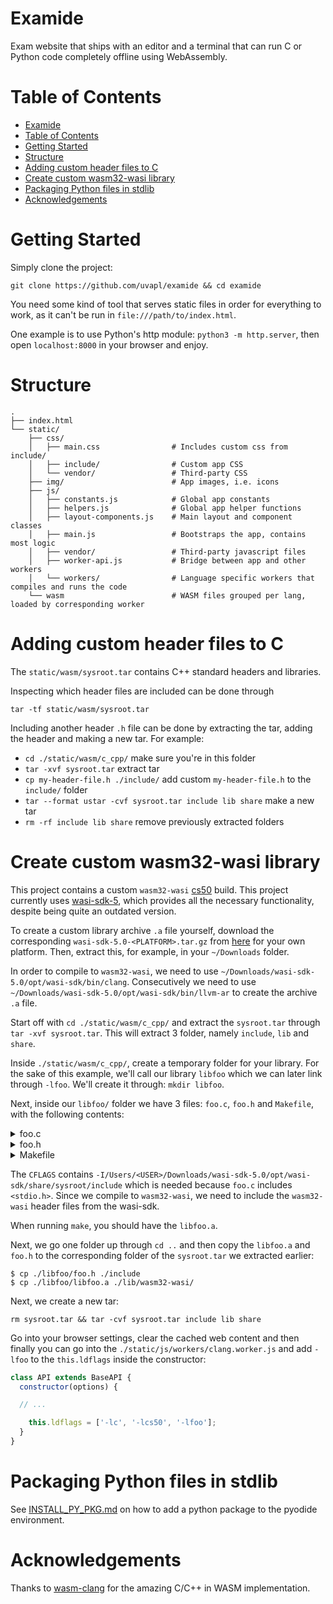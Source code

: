 # Examide

Exam website that ships with an editor and a terminal that can run C or Python
code completely offline using WebAssembly.

# Table of Contents

- [Examide](#examide)
- [Table of Contents](#table-of-contents)
- [Getting Started](#getting-started)
- [Structure](#structure)
- [Adding custom header files to C](#adding-custom-header-files-to-c)
- [Create custom wasm32-wasi library](#create-custom-wasm32-wasi-library)
- [Packaging Python files in stdlib](#packaging-python-files-in-stdlib)
- [Acknowledgements](#acknowledgements)

# Getting Started

Simply clone the project:

```
git clone https://github.com/uvapl/examide && cd examide
```

You need some kind of tool that serves static files in order for everything to
work, as it can't be run in `file:///path/to/index.html`.

One example is to use Python's http module: `python3 -m http.server`, then open
`localhost:8000` in your browser and enjoy.

# Structure

```
.
├── index.html
└── static/
    ├── css/
    │   ├── main.css                # Includes custom css from include/
    │   ├── include/                # Custom app CSS
    │   └── vendor/                 # Third-party CSS
    ├── img/                        # App images, i.e. icons
    ├── js/
    │   ├── constants.js            # Global app constants
    │   ├── helpers.js              # Global app helper functions
    │   ├── layout-components.js    # Main layout and component classes
    │   ├── main.js                 # Bootstraps the app, contains most logic
    │   ├── vendor/                 # Third-party javascript files
    │   ├── worker-api.js           # Bridge between app and other workers
    │   └── workers/                # Language specific workers that compiles and runs the code
    └── wasm                        # WASM files grouped per lang, loaded by corresponding worker
```

# Adding custom header files to C

The `static/wasm/sysroot.tar` contains C++ standard headers and libraries.

Inspecting which header files are included can be done through

```
tar -tf static/wasm/sysroot.tar
```

Including another header `.h` file can be done by extracting the tar, adding the
header and making a new tar. For example:

- `cd ./static/wasm/c_cpp/` make sure you're in this folder
- `tar -xvf sysroot.tar` extract tar
- `cp my-header-file.h ./include/` add custom `my-header-file.h` to the
`include/` folder
- `tar --format ustar -cvf sysroot.tar include lib share` make a new tar
- `rm -rf include lib share` remove previously extracted folders

# Create custom wasm32-wasi library

This project contains a custom `wasm32-wasi`
[cs50](https://github.com/cs50/libcs50) build. This project currently uses
[wasi-sdk-5](https://github.com/WebAssembly/wasi-sdk/releases/tag/wasi-sdk-5),
which provides all the necessary functionality, despite being quite an outdated
version.

To create a custom library archive `.a` file yourself, download the
corresponding `wasi-sdk-5.0-<PLATFORM>.tar.gz` from
[here](https://github.com/WebAssembly/wasi-sdk/releases/tag/wasi-sdk-5) for your
own platform. Then, extract this, for example, in your `~/Downloads` folder.

In order to compile to `wasm32-wasi`, we need to use
`~/Downloads/wasi-sdk-5.0/opt/wasi-sdk/bin/clang`. Consecutively we need to use
`~/Downloads/wasi-sdk-5.0/opt/wasi-sdk/bin/llvm-ar` to create the archive `.a`
file.

Start off with `cd ./static/wasm/c_cpp/` and extract the `sysroot.tar` through
`tar -xvf sysroot.tar`. This will extract 3 folder, namely `include`, `lib` and
`share`.

Inside `./static/wasm/c_cpp/`, create a temporary folder for your library. For
the sake of this example, we'll call our library `libfoo` which we can later
link through `-lfoo`. We'll create it through: `mkdir libfoo`.

Next, inside our `libfoo/` folder we have 3 files: `foo.c`, `foo.h` and
`Makefile`, with the following contents:

<details>
<summary>foo.c</summary>

```c
#include <stdio.h>
#include "foo.h"

void say_hello() {
    printf("Hello from foo!\n");
}
```
</details>

<details>
<summary>foo.h</summary>

```c
#ifndef FOO_H
#define FOO_H

void say_hello();

#endif /* FOO_H */
```
</details>

<details>
<summary>Makefile</summary>

```makefile
CC = /Users/<USER>/Downloads/wasi-sdk-5.0/opt/wasi-sdk/bin/clang --sysroot=/Users/<USER>/Downloads/wasi-sdk-5.0/opt/wasi-sdk/share/sysroot
AR = /Users/<USER>/Downloads/wasi-sdk-5.0/opt/wasi-sdk/bin/llvm-ar
CFLAGS = -Wall -Wextra -I/Users/<USER>/Downloads/wasi-sdk-5.0/opt/wasi-sdk/share/sysroot/include

all: libfoo.a

libfoo.a: foo.o
	$(AR) rcs $@ $^

foo.o: foo.c foo.h
	$(CC) $(CFLAGS) -c -o $@ $<

clean:
	rm -f libfoo.a foo.o
```
</details>

The `CFLAGS` contains 
`-I/Users/<USER>/Downloads/wasi-sdk-5.0/opt/wasi-sdk/share/sysroot/include` 
which is needed because `foo.c` includes `<stdio.h>`. Since we compile to
`wasm32-wasi`, we need to include the `wasm32-wasi` header files from the
wasi-sdk.

When running `make`, you should have the `libfoo.a`.

Next, we go one folder up through `cd ..` and then copy the `libfoo.a` and
`foo.h` to the corresponding folder of the `sysroot.tar` we extracted earlier:

```
$ cp ./libfoo/foo.h ./include
$ cp ./libfoo/libfoo.a ./lib/wasm32-wasi/
```

Next, we create a new tar:

```
rm sysroot.tar && tar -cvf sysroot.tar include lib share
```

Go into your browser settings, clear the cached web content and then finally you
can go into the `./static/js/workers/clang.worker.js` and add `-lfoo` to the
`this.ldflags` inside the constructor:

```javascript
class API extends BaseAPI {
  constructor(options) {

  // ...

    this.ldflags = ['-lc', '-lcs50', '-lfoo'];
  }
}
```

# Packaging Python files in stdlib

See [INSTALL_PY_PKG.md](./INSTALL_PY_PKG.md) on how to add a python package to
the pyodide environment.

# Acknowledgements

Thanks to [wasm-clang](https://github.com/binji/wasm-clang) for the amazing
C/C++ in WASM implementation.
